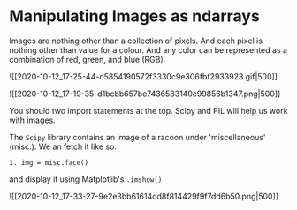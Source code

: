 # Manipulating Images as ndarrays

Images are nothing other than a collection of pixels. And each pixel is nothing other than value for a colour. And any color can be represented as a combination of red, green, and blue (RGB).

![[2020-10-12_17-25-44-d5854190572f3330c9e306fbf2933923.gif|500]]

![[2020-10-12_17-19-35-d1bcbb657bc7436583140c99856b1347.png|500]]

You should two import statements at the top. Scipy and PIL will help us work with images.

The `Scipy` library contains an image of a racoon under 'miscellaneous' (misc.). We an fetch it like so:

`1. img = misc.face()`

and display it using Matplotlib's `.imshow()`

![[2020-10-12_17-33-27-9e2e3bb61614dd8f814429f9f7dd6b50.png|500]]

